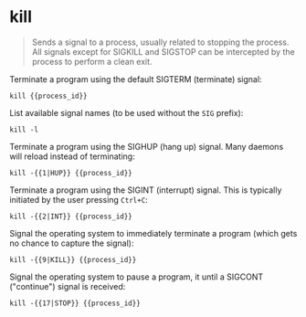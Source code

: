 kill
====

> Sends a signal to a process, usually related to stopping the process.
> All signals except for SIGKILL and SIGSTOP can be intercepted by the process to perform a clean exit.

Terminate a program using the default SIGTERM (terminate) signal:

    kill {{process_id}}

List available signal names (to be used without the `SIG` prefix):

    kill -l

Terminate a program using the SIGHUP (hang up) signal. Many daemons will reload instead of terminating:

    kill -{{1|HUP}} {{process_id}}

Terminate a program using the SIGINT (interrupt) signal. This is typically initiated by the user pressing `Ctrl+C`:

    kill -{{2|INT}} {{process_id}}

Signal the operating system to immediately terminate a program (which gets no chance to capture the signal):

    kill -{{9|KILL}} {{process_id}}

Signal the operating system to pause a program, it until a SIGCONT ("continue") signal is received:

    kill -{{17|STOP}} {{process_id}}
